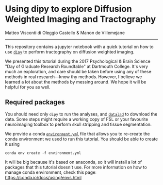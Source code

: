 # Using dipy to explore Diffusion Weighted Imaging and Tractography

Matteo Visconti di Oleggio Castello & Manon de Villemejane

------
This repository contains a jupyter notebook with a quick tutorial on how to use [`dipy`](http://www.nipy.org/dipy) to perform tractography on diffusion weighted imaging.

We presented this tutorial during the 2017 Psychological & Brain Science "Day of Graduate Research Roundtable" at Dartmouth College. It's very much an exploration, and care should be taken before using any of these methods in real research—know thy methods. However, I believe we learned a lot about the methods by messing around. We hope it will be helpful for you as well.



## Required packages

You should need only `dipy` to run the analyses, and [`datalad`](http://www.datalad.org) to download the data. Some steps might require a working copy of FSL or your favourite neuroimaging toolbox to perform skull stripping and tissue segmentation.

We provide a conda [`environment.yml`](environment.yml) file that allows you to re-create the conda environment we used to run this tutorial. You should be able to create it using
```
conda env create -f environment.yml
```
It will be big because it's based on anaconda, so it will install a lot of packages that this tutorial doesn't use. For more information on how to manage conda environment, check this page: https://conda.io/docs/using/envs.html
